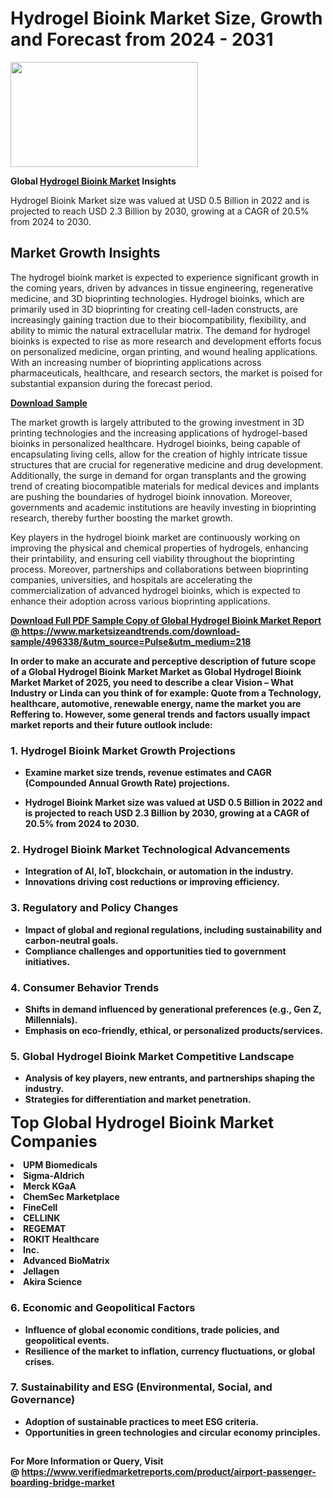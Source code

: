 <H1>Hydrogel Bioink Market Size, Growth and Forecast from 2024 - 2031</H1><img class="aligncenter size-medium wp-image-584254" src="https://thirdeyenews.in/wp-content/uploads/2024/09/Global-Market-Research-300x168.jpeg" alt="" width="300" height="168" /><p><strong>Global&nbsp;<a href="https://www.marketsizeandtrends.com/download-sample/496338/&amp;utm_source=Pulse&amp;utm_medium=218">Hydrogel Bioink Market</a> Insights</strong></p><p>Hydrogel Bioink Market size was valued at USD 0.5 Billion in 2022 and is projected to reach USD 2.3 Billion by 2030, growing at a CAGR of 20.5% from 2024 to 2030.</p><p><h2>Market Growth Insights</h2> <p>The hydrogel bioink market is expected to experience significant growth in the coming years, driven by advances in tissue engineering, regenerative medicine, and 3D bioprinting technologies. Hydrogel bioinks, which are primarily used in 3D bioprinting for creating cell-laden constructs, are increasingly gaining traction due to their biocompatibility, flexibility, and ability to mimic the natural extracellular matrix. The demand for hydrogel bioinks is expected to rise as more research and development efforts focus on personalized medicine, organ printing, and wound healing applications. With an increasing number of bioprinting applications across pharmaceuticals, healthcare, and research sectors, the market is poised for substantial expansion during the forecast period.</p> <p><strong><a href="#">Download Sample</a></strong></p> <p>The market growth is largely attributed to the growing investment in 3D printing technologies and the increasing applications of hydrogel-based bioinks in personalized healthcare. Hydrogel bioinks, being capable of encapsulating living cells, allow for the creation of highly intricate tissue structures that are crucial for regenerative medicine and drug development. Additionally, the surge in demand for organ transplants and the growing trend of creating biocompatible materials for medical devices and implants are pushing the boundaries of hydrogel bioink innovation. Moreover, governments and academic institutions are heavily investing in bioprinting research, thereby further boosting the market growth.</p> <p>Key players in the hydrogel bioink market are continuously working on improving the physical and chemical properties of hydrogels, enhancing their printability, and ensuring cell viability throughout the bioprinting process. Moreover, partnerships and collaborations between bioprinting companies, universities, and hospitals are accelerating the commercialization of advanced hydrogel bioinks, which is expected to enhance their adoption across various bioprinting applications.</p> <p><strong><a href="#"></p><p><span class=""><strong>Download Full PDF Sample Copy of Global Hydrogel Bioink Market Report</strong> @ <a href="https://www.marketsizeandtrends.com/download-sample/496338/&amp;utm_source=Pulse&amp;utm_medium=218" target="_blank">https://www.marketsizeandtrends.com/download-sample/496338/&amp;utm_source=Pulse&amp;utm_medium=218</a></span></p><p>In order to make an accurate and perceptive description of future scope of a Global&nbsp;Hydrogel Bioink Market Market as Global&nbsp;Hydrogel Bioink Market Market of 2025, you need to describe a clear Vision &ndash; What Industry or Linda can you think of for example: Quote from a Technology, healthcare, automotive, renewable energy, name the market you are Reffering to. However, some general trends and factors usually impact market reports and their future outlook include:</p><h3>1.&nbsp;<strong>Hydrogel Bioink Market Growth Projections</strong></h3><ul><li>Examine market size trends, revenue estimates and CAGR (Compounded Annual Growth Rate) projections.</li><li><p>Hydrogel Bioink Market size was valued at USD 0.5 Billion in 2022 and is projected to reach USD 2.3 Billion by 2030, growing at a CAGR of 20.5% from 2024 to 2030.</p></li></ul><h3>2.&nbsp;<strong>Hydrogel Bioink Market Technological Advancements</strong></h3><ul><li>Integration of AI, IoT, blockchain, or automation in the industry.</li><li>Innovations driving cost reductions or improving efficiency.</li></ul><h3>3.&nbsp;<strong>Regulatory and Policy Changes</strong></h3><ul><li>Impact of global and regional regulations, including sustainability and carbon-neutral goals.</li><li>Compliance challenges and opportunities tied to government initiatives.</li></ul><h3>4.&nbsp;<strong>Consumer Behavior Trends</strong></h3><ul><li>Shifts in demand influenced by generational preferences (e.g., Gen Z, Millennials).</li><li>Emphasis on eco-friendly, ethical, or personalized products/services.</li></ul><h3>5.&nbsp;<strong>Global Hydrogel Bioink Market Competitive Landscape</strong></h3><ul><li>Analysis of key players, new entrants, and partnerships shaping the industry.</li><li>Strategies for differentiation and market penetration.</li></ul><p data-pm-slice="1 1 []"><span style="color: inherit; font-family: inherit; font-size: 25px;">Top Global Hydrogel Bioink Market Companies</span></p><div class="" data-test-id=""><p><li>UPM Biomedicals</li><li> Sigma-Aldrich</li><li> Merck KGaA</li><li> ChemSec Marketplace</li><li> FineCell</li><li> CELLINK</li><li> REGEMAT</li><li> ROKIT Healthcare</li><li> Inc.</li><li> Advanced BioMatrix</li><li> Jellagen</li><li> Akira Science</li></p></div><h3>6.&nbsp;<strong>Economic and Geopolitical Factors</strong></h3><ul><li>Influence of global economic conditions, trade policies, and geopolitical events.</li><li>Resilience of the market to inflation, currency fluctuations, or global crises.</li></ul><h3>7.&nbsp;<strong>Sustainability and ESG (Environmental, Social, and Governance)</strong></h3><ul><li>Adoption of sustainable practices to meet ESG criteria.</li><li>Opportunities in green technologies and circular economy principles.</li></ul><h2><strong style="font-size: 14px;">For More Information or Query, Visit @&nbsp;</strong><a style="background-color: #ffffff; font-size: 14px;" href="https://www.marketsizeandtrends.com/report/hydrogel-bioink-market/" target="_blank">https://www.verifiedmarketreports.com/product/airport-passenger-boarding-bridge-market</a></h2>
